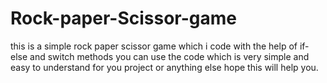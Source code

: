 # Rock-paper-Scissor-game
this is a simple rock paper scissor game which i code with the help of if-else and switch methods you can use the code which is very simple and easy to understand for you project or anything else
hope this will help you.
